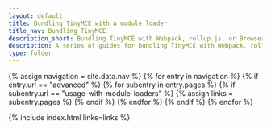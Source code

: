 ```yaml
---
layout: default
title: Bundling TinyMCE with a module loader
title_nav: Bundling TinyMCE
description_short: Bundling TinyMCE with Webpack, rollup.js, or Browserify.
description: A series of guides for bundling TinyMCE with Webpack, rollup.js, or Browserify.
type: folder
---
```


{% assign navigation = site.data.nav %}
{% for entry in navigation %}
  {% if entry.url == "advanced" %}
    {% for subentry in entry.pages %}
      {% if subentry.url == "usage-with-module-loaders" %}
        {% assign links = subentry.pages %}
      {% endif %}
    {% endfor %}
  {% endif %}
{% endfor %}

{% include index.html links=links %}
